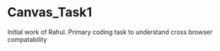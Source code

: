 # Canvas_Task1
Initial work of Rahul. Primary coding task to understand cross browser compatability
